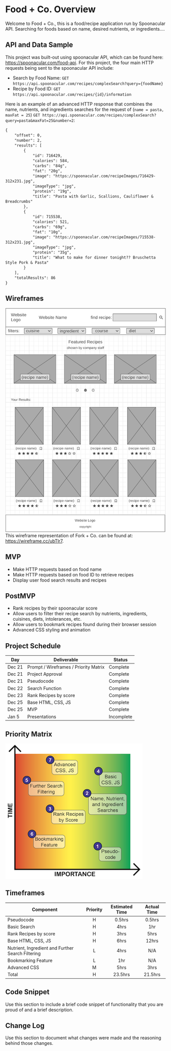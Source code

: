 # Food + Co. Overview

Welcome to Food + Co., this is a food/recipe application run by Spoonacular API. Searching for foods based on name, desired nutrients, or ingredients....

## API and Data Sample

This project was built-out using spoonacular API, which can be found here: https://spoonacular.com/food-api. For this project, the four main HTTP requests being sent to the spoonacular API include:
- Search by Food Name: ```GET https://api.spoonacular.com/recipes/complexSearch?query={foodName}```
- Recipe by Food ID: ```GET https://api.spoonacular.com/recipes/{id}/information```

Here is an example of an advanced HTTP response that combines the name, nutrients, and ingredients searches for the request of (```name = pasta, maxFat = 25```) ```GET https://api.spoonacular.com/recipes/complexSearch?query=pasta&maxFat=25&number=2```:
```
{
    "offset": 0,
    "number": 2,
    "results": [
        {
            "id": 716429,
            "calories": 584,
            "carbs": "84g",
            "fat": "20g",
            "image": "https://spoonacular.com/recipeImages/716429-312x231.jpg",
            "imageType": "jpg",
            "protein": "19g",
            "title": "Pasta with Garlic, Scallions, Cauliflower & Breadcrumbs"
        },
        {
            "id": 715538,
            "calories": 521,
            "carbs": "69g",
            "fat": "10g",
            "image": "https://spoonacular.com/recipeImages/715538-312x231.jpg",
            "imageType": "jpg",
            "protein": "35g",
            "title": "What to make for dinner tonight?? Bruschetta Style Pork & Pasta"
        }
    ],
    "totalResults": 86
}
```

## Wireframes

![image](fork-and-co-wireframe.png)
This wireframe representation of Fork + Co. can be found at: https://wireframe.cc/ubTlr7.

## MVP 

- Make HTTP requests based on food name 
- Make HTTP requests based on food ID to retrieve recipes
- Display user food search results and recipes

## PostMVP  

- Rank recipes by their spoonacular score
- Allow users to filter their recipe search by nutrients, ingredients, cuisines, diets, intolerances, etc.
- Allow users to bookmark recipes found during their browser session
- Advanced CSS styling and animation

## Project Schedule

|  Day | Deliverable | Status
|---|---| ---|
|Dec 21| Prompt / Wireframes / Priority Matrix | Complete
|Dec 21| Project Approval | Complete
|Dec 21| Pseudocode | Complete
|Dec 22| Search Function | Complete
|Dec 23| Rank Recipes by score | Complete
|Dec 25| Base HTML, CSS, JS | Complete
|Dec 25| MVP | Complete
|Jan 5| Presentations | Incomplete

## Priority Matrix

![image](fork-and-co-priority-queue.png)

## Timeframes

| Component | Priority | Estimated Time | Actual Time |
| --- | :---: |  :---: | :---: |
| Pseudocode | H | 0.5hrs | 0.5hrs |
| Basic Search | H | 4hrs | 1hr |
| Rank Recipes by score | H | 3hrs | 5hrs |
| Base HTML, CSS, JS | H | 6hrs | 12hrs |
| Nutrient, Ingredient and Further Search Filtering | L | 4hrs | N/A |
| Bookmarking Feature | L | 1hr | N/A |
| Advanced CSS | M | 5hrs | 3hrs |
| Total | H | 23.5hrs | 21.5hrs |

## Code Snippet

Use this section to include a brief code snippet of functionality that you are proud of and a brief description.  

## Change Log
 Use this section to document what changes were made and the reasoning behind those changes.  
